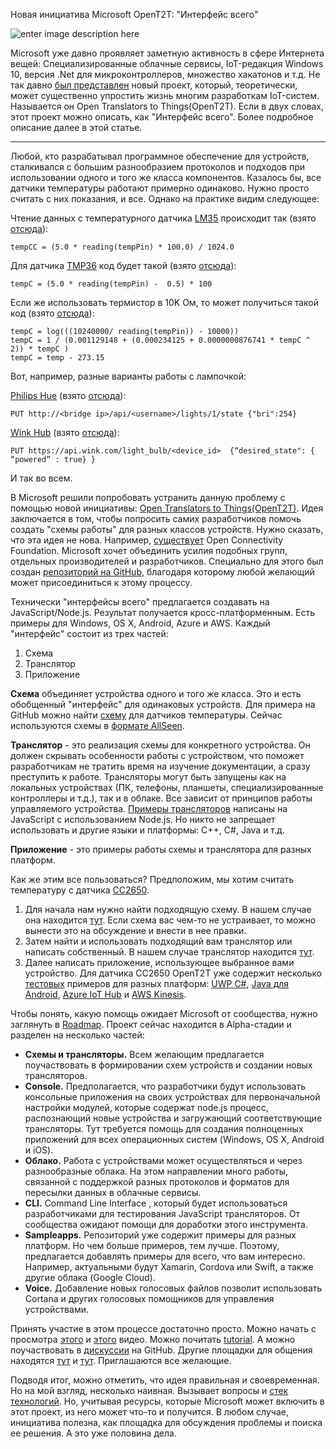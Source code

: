 Новая инициатива Microsoft OpenT2T: "Интерфейс всего"

![enter image description here](https://habrastorage.org/files/9cb/8a0/3de/9cb8a03de47d4c7884c079473b4e2644.png)

Microsoft уже давно проявляет заметную активность в сфере Интернета вещей: Специализированные облачные сервисы,  IoT-редакция Windows 10, версия .Net для микроконтроллеров, множество хакатонов и т.д. Не так давно [был представлен](https://blogs.windows.com/buildingapps/2016/04/05/open-translators-to-things-an-open-approach-for-accessing-similar-things/) новый проект, который, теоретически, может существенно упростить жизнь многим разработкам IoT-систем. Называется он Open Translators to Things(OpenT2T). Если в двух словах, этот проект можно описать, как "Интерфейс всего". Более подробное описание далее в этой статье.


----------


Любой, кто разрабатывал программное обеспечение для устройств, сталкивался с большим разнообразием протоколов и подходов при использовании одного и того же класса компонентов. Казалось бы, все датчики температуры работают примерно одинаково. Нужно просто считать с них показания, и все. Однако на практике видим следующее:

Чтение данных с температурного датчика [LM35](http://www.ti.com/lit/ds/symlink/lm35.pdf) происходит так (взято [отсюда](http://duino4projects.com/arduino-temperature-sensor-code/)):

    tempCC = (5.0 * reading(tempPin) * 100.0) / 1024.0 
	
Для датчика [TMP36](http://www.analog.com/media/en/technical-documentation/data-sheets/TMP35_36_37.pdf) код будет такой (взято [отсюда](https://learn.adafruit.com/tmp36-temperature-sensor/using-a-temp-sensor)):

    tempC = (5.0 * reading(tempPin) -  0.5) * 100

Если же использовать термистор в 10K Ом, то может получиться такой код (взято [отсюда](http://computers.tutsplus.com/tutorials/how-to-read-temperatures-with-arduino--mac-53714)):

    tempC = log(((10240000/ reading(tempPin)) - 10000))
    tempC = 1 / (0.001129148 + (0.000234125 + 0.0000000876741 * tempC ^ 2)) * tempC )
    tempC = temp - 273.15

Вот, например, разные варианты работы с лампочкой:

[Philips Hue](http://www.philips.ru/c-p/8718291241737/hue-personal-wireless-lighting) (взято [отсюда](http://www.developers.meethue.com/documentation/core-concepts)):

    PUT http://<bridge ip>/api/<username>/lights/1/state {"bri":254}

[Wink Hub](http://www.wink.com/products/wink-hub/) (взято [отсюда](http://docs.wink.apiary.io/#reference/device/light-bulb)):


    PUT https://api.wink.com/light_bulb/<device_id>  {“desired_state": { “powered” : true} }

И так во всем.

В Microsoft решили попробовать устранить данную проблему с помощью новой инициативы:  [Open Translators to Things(OpenT2T)](http://www.opentranslatorstothings.org/#/). Идея заключается в том, чтобы попросить самих разработчиков помочь создать "схемы работы" для разных классов устройств. Нужно сказать, что эта идея не нова. Например, [существует](https://www.iab.org/wp-content/IAB-uploads/2016/03/OCF-oneIoTa-Overview-Paper_v3.pdf) Open Connectivity Foundation. Microsoft хочет объединить усилия подобных групп, отдельных производителей и разработчиков. Специально для этого был создан [репозиторий на GitHub](https://github.com/openT2T), благодаря которому любой желающий может присоединиться к этому процессу.

Технически "интерфейсы всего" предлагается создавать на  JavaScript/Node.js. Результат получается кросс-платформенным. Есть примеры для Windows, OS X, Android, Azure и AWS. Каждый "интерфейс" состоит из трех частей:

 1. Схема
 2. Транслятор
 3. Приложение

**Схема** объединяет устройства одного и того же класса. Это и есть обобщенный "интерфейс" для одинаковых устройств. Для примера на GitHub можно найти [схему](https://github.com/openT2T/translators/blob/master/org.OpenT2T.Sample.SuperPopular.TemperatureSensor/org.OpenT2T.Sample.SuperPopular.TemperatureSensor.xml) для датчиков температуры. Сейчас используются схемы в [формате AllSeen](https://wiki.allseenalliance.org/irb/extended_introspection_xml).

**Транслятор** - это реализация схемы для конкретного устройства. Он должен скрывать особенности работы с устройством, что поможет разработчикам не тратить время на изучение документации, а сразу преступить к работе. Трансляторы могут быть запущены как на локальных устройствах (ПК, телефоны, планшеты, специализированные контроллеры и т.д.), так и в облаке. Все зависит от принципов работы управляемого устройства. [Примеры трансляторов](https://github.com/openT2T/translators) написаны на JavaScript с использованием Node.js. Но никто не запрещает использовать и другие языки и платформы: C++, C#, Java и т.д.

**Приложение** - это примеры работы схемы и транслятора для разных платформ.

Как же этим все пользоваться? Предположим, мы хотим считать температуру с датчика [CC2650](http://www.ti.com/product/CC2650).

 1. Для начала нам нужно найти подходящую схему. В нашем случае она находится [тут]( https://github.com/openT2T/translators/blob/master/org.OpenT2T.Sample.SuperPopular.TemperatureSensor/org.OpenT2T.Sample.SuperPopular.TemperatureSensor.xml). Если схема вас чем-то не устраивает, то можно вынести это на обсуждение и внести в нее правки.
 2. Затем найти и использовать подходящий вам транслятор или написать собственный. В нашем случае транслятор находится [тут](https://github.com/openT2T/translators/blob/master/org.OpenT2T.Sample.SuperPopular.TemperatureSensor/Texas%20Instruments%20SensorTag/js/thingTranslator.js).
 3. Далее написать приложение, использующее выбранное вами устройство. Для датчика CC2650 OpenT2T уже содержит несколько [тестовых](https://github.com/openT2T/sampleapps) примеров для разных платформ: [UWP С#](https://github.com/openT2T/sampleapps/tree/master/uwp), [Java для Android](https://github.com/openT2T/sampleapps/tree/master/android), [Azure IoT Hub](https://github.com/openT2T/sampleapps/tree/master/azure) и [AWS Kinesis](https://github.com/openT2T/sampleapps/tree/master/aws).


Чтобы понять, какую помощь ожидает Microsoft от сообщества, нужно заглянуть в [Roadmap](http://www.opentranslatorstothings.org/#/roadmap). Проект сейчас находится в Alpha-стадии и разделен на несколько частей:

 - **Схемы и трансляторы.** Всем желающим предлагается поучаствовать в формировании схем устройств и создании новых трансляторов.
 - **Console.** Предполагается, что разработчики будут использовать консольные приложения на своих устройствах для первоначальной настройки модулей, которые содержат node.js процесс, распознающий новые устройства и загружающий соответствующие трансляторы. Тут требуется помощь для создания полноценных приложений для всех операционных систем (Windows, OS X, Android и iOS).
 - **Облако.** Работа с устройствами может осуществляться и через разнообразные облака. На этом направлении много работы, связанной с поддержкой разных протоколов и форматов для пересылки данных в облачные сервисы.
 - **CLI.** Сommand Line Interface , который будет использоваться разработчиками для тестирования JavaScript трансляторов. От сообщества ожидают помощи для доработки этого инструмента.
 - **Sampleapps.** Репозиторий уже содержит примеры для разных платформ. Но чем больше примеров, тем лучше. Поэтому, предлагается добавлять примеры для всего, что вам интересно. Например, актуальными будут Xamarin, Cordova или Swift, а также другие облака (Google Cloud).
 - **Voice.** Добавление новых голосовых файлов позволит использовать Cortana и других голосовых помощников для управления устройствами.

Принять участие в этом процессе достаточно просто. Можно начать с просмотра [этого](https://channel9.msdn.com/series/opent2t/Open-Translators-to-Things-Introduction-for-Users) и [этого](https://channel9.msdn.com/series/opent2t/Getting-Started-with-Open-Translators-to-Things) видео. Можно почитать [tutorial](http://www.opentranslatorstothings.org/#/gettingStarted). А можно поучаствовать в [дискуссии](https://github.com/openT2T/opent2t.github.io/issues) на GitHub. Другие площадки для общения находятся [тут](http://openconnectivity.org/) и [тут](https://www.iab.org/activities/workshops/iotsi/). Приглашаются все желающие.

Подводя итог, можно отметить, что идея правильная и своевременная. Но на мой взгляд, несколько наивная. Вызывает вопросы и [стек технологий](https://github.com/openT2T/opent2t.github.io/issues/3). Но, учитывая ресурсы, которые Microsoft может включить в этот проект, из него может что-то и получится. В любом случае, инициатива полезна, как площадка для обсуждения проблемы и поиска ее решения. А это уже половина дела.
   
